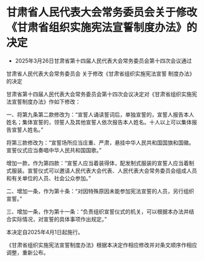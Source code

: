 # 甘肃省人民代表大会常务委员会关于修改《甘肃省组织实施宪法宣誓制度办法》的决定

- 2025年3月26日甘肃省第十四届人民代表大会常务委员会第十四次会议通过

<!-- INFO END -->

甘肃省人民代表大会常务委员会 关于修改《甘肃省组织实施宪法宣誓 制度办法》的决定

甘肃省第十四届人民代表大会常务委员会第十四次会议决定对《甘肃省组织实施宪法宣誓制度办法》作如下修改：

一、将第九条第二款修改为：“宣誓人诵读誓词后，单独宣誓的，宣誓人报告本人姓名；集体宣誓的，领誓人及其他宣誓人依次报告本人姓名。十人以上可以集体报告宣誓人姓名。”

将第三款修改为：“宣誓场所应当庄重、严肃，悬挂中华人民共和国国旗和国徽。宣誓仪式应当奏唱中华人民共和国国歌。”

增加一款，作为第四款：“宣誓人应当着装得体，配发制式服装的宣誓人应当着制式服装。宣誓仪式可以邀请人民代表大会代表、人民代表大会常务委员会组成人员和有关单位的人员、社会公众参加。”

二、增加一条，作为第十条：“对因特殊原因未能参加宪法宣誓的人员，另行组织宣誓。”

三、增加一条，作为第十一条：“负责组织宣誓仪式的机关，可以根据本办法并结合实际情况，对宣誓的具体事项作出规定。”

本决定自2025年4月1日起施行。

《甘肃省组织实施宪法宣誓制度办法》根据本决定作相应修改并对条文顺序作相应调整，重新公布。
